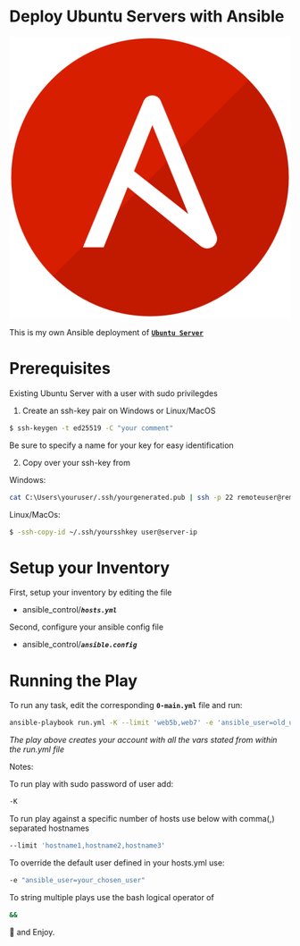 # Deploy Ubuntu Servers with Ansible

![alt text](https://github.com/ansible/logos/blob/main/vscode-ansible-logo/vscode-ansible.png "Logo Title Text 1")

This is my own Ansible deployment of <strong><ins>`Ubuntu Server`</ins></strong>

# Prerequisites

Existing Ubuntu Server with a user with sudo privilegdes

1. Create an ssh-key pair on Windows or Linux/MacOS

```bash
$ ssh-keygen -t ed25519 -C "your comment"
```

Be sure to specify a name for your key for easy identification

2. Copy over your ssh-key from

Windows:

```bash
cat C:\Users\youruser/.ssh/yourgenerated.pub | ssh -p 22 remoteuser@remote-server-ip "mkdir -p ~/.ssh && cat >> ~/.ssh/authorized_keys" 
```

Linux/MacOs:

```bash
$ -ssh-copy-id ~/.ssh/yoursshkey user@server-ip
```

# Setup your Inventory

First, setup your inventory by editing the file

  * ansible_control/<strong>*`hosts.yml`*</strong>

Second, configure your ansible config file
  
  * ansible_control/<strong>*`ansible.config`*</strong>

# Running the Play

To run any task, edit the corresponding <strong>`0-main.yml`</strong> file and run:

```bash
ansible-playbook run.yml -K --limit 'web5b,web7' -e 'ansible_user=old_user'
```
<em>The play above creates your account with all the vars stated from within the run.yml file</em>
  
Notes: 

To run play with sudo password of user add:

```bash
-K
```

To run play against a specific number of hosts use below  with comma(,) separated  hostnames

```bash
--limit 'hostname1,hostname2,hostname3'
```

To override the default user defined in your hosts.yml use:

```bash
-e "ansible_user=your_chosen_user"
```

To string multiple plays use the bash logical operator of 

```bash
&&
```

:beers: and Enjoy.